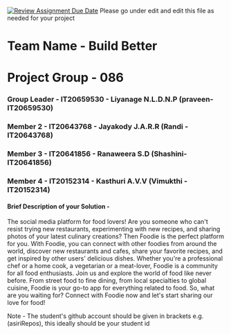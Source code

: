 [![Review Assignment Due Date](https://classroom.github.com/assets/deadline-readme-button-8d59dc4de5201274e310e4c54b9627a8934c3b88527886e3b421487c677d23eb.svg)](https://classroom.github.com/a/-uR1f4-1)
Please go under edit and edit this file as needed for your project

# Team Name - Build Better
# Project Group - 086
### Group Leader - IT20659530 - Liyanage N.L.D.N.P (praveen-IT20659530)
### Member 2 - IT20643768 - Jayakody J.A.R.R (Randi -IT20643768)
### Member 3 - IT20641856 - Ranaweera S.D (Shashini- IT20641856) 
### Member 4 - IT20152314 - Kasthuri A.V.V (Vimukthi - IT20152314)

#### Brief Description of your Solution - 
The social media platform for food lovers! 
Are you someone who can't resist trying new restaurants, experimenting with new recipes, and sharing photos of your latest culinary creations? Then Foodie is the perfect platform for you.
With Foodie, you can connect with other foodies from around the world, discover new restaurants and cafes, share your favorite recipes, and get inspired by other users' delicious dishes. Whether you're a professional chef or a home cook, a vegetarian or a meat-lover, Foodie is a community for all food enthusiasts.
Join us and explore the world of food like never before. From street food to fine dining, from local specialties to global cuisine, Foodie is your go-to app for everything related to food. So, what are you waiting for? Connect with Foodie now and let's start sharing our love for food!


Note - The student's github account should be given in brackets e.g. (asiriRepos), this ideally should be your student id 

